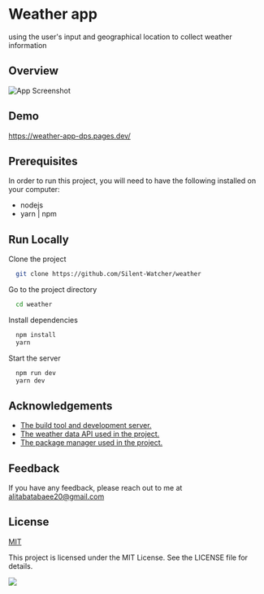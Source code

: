 
# Weather app

using the user's input and geographical location to collect weather information


## Overview

![App Screenshot](https://iili.io/HNcddGa.png)

## Demo

https://weather-app-dps.pages.dev/

## Prerequisites
In order to run this project, you will need to have the following installed on your computer:
- nodejs
- yarn | npm
## Run Locally

Clone the project

```bash
  git clone https://github.com/Silent-Watcher/weather
```

Go to the project directory

```bash
  cd weather
```

Install dependencies

```bash
  npm install
  yarn
```

Start the server

```bash
  npm run dev
  yarn dev
```

## Acknowledgements

 - [The build tool and development server.](https://vitejs.dev/)
 - [ The weather data API used in the project.](https://openweathermap.org/api)
 - [The package manager used in the project.](https://yarnpkg.com/)


## Feedback

If you have any feedback, please reach out to me at alitabatabaee20@gmail.com


## License

[MIT](https://choosealicense.com/licenses/mit/)

This project is licensed under the MIT License. See the LICENSE file for details.

<a target="_blank" rel="noopener noreferrer nofollow" href="https://camo.githubusercontent.com/6038c8f1fd8f60de75477470e5a87210e9256202e01dfba9986446304a0f0254/68747470733a2f2f63617073756c652d72656e6465722e76657263656c2e6170702f6170693f747970653d776176696e6726636f6c6f723d6772616469656e74266865696768743d36302673656374696f6e3d666f6f746572"><img src="https://camo.githubusercontent.com/6038c8f1fd8f60de75477470e5a87210e9256202e01dfba9986446304a0f0254/68747470733a2f2f63617073756c652d72656e6465722e76657263656c2e6170702f6170693f747970653d776176696e6726636f6c6f723d6772616469656e74266865696768743d36302673656374696f6e3d666f6f746572" data-canonical-src="https://capsule-render.vercel.app/api?type=waving&amp;color=gradient&amp;height=60&amp;section=footer" style="max-width: 100%;"></a>
